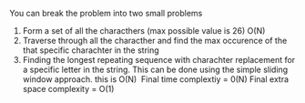 You can break the problem into two small problems
1. Form  a set of all the characthers (max possible value is 26) O(N)
2. Traverse through all the characther and find the max occurence of the that specific charachter in the string
3. Finding the longest repeating sequence with charachter replacement for a specific letter in the string. This can be done using the simple sliding window approach. this is O(N)
​
Final time complextiy = 0(N)
Final extra space complexity = O(1)
